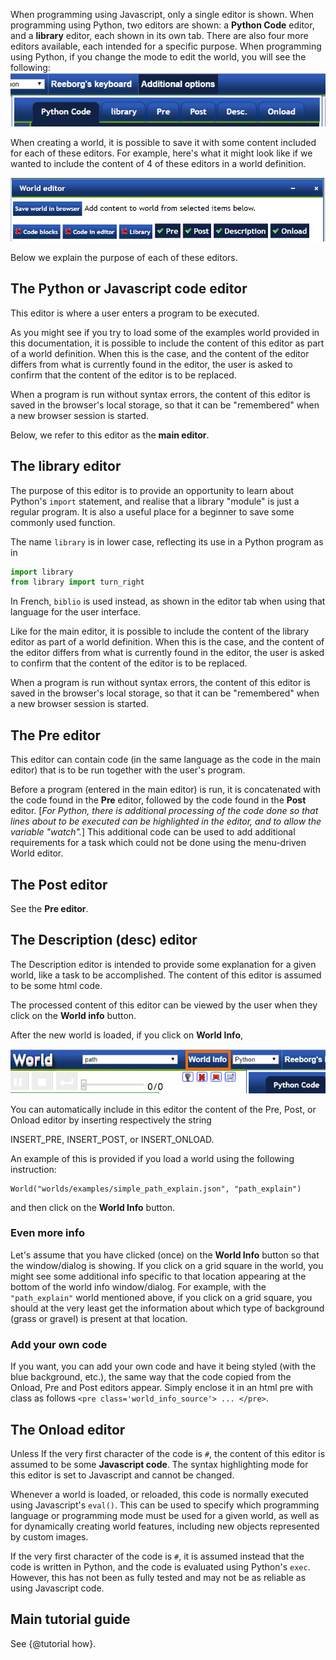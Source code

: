 When programming using Javascript, only a single editor is shown.
When programming using Python, two editors are shown: a **Python Code**
editor, and a **library** editor, each shown in its own tab.  There are also
four more editors available, each intended for a specific purpose.
When programming using Python, if you change the mode to edit the world,
you will see the following:
![editors][editors]

[editors]: ../../src/images/editors.png

When creating a world, it is possible to save it with some content included
for each of these editors.  For example, here's what it might look like
if we wanted to include the content of 4 of these editors in a world definition.

![editors2][editors2]

[editors2]: ../../src/images/editors2.png

Below we explain the purpose of each of these editors.

## The Python or Javascript code editor

This editor is where a user enters a program to be executed.

As you might see if you try to load some of the examples world provided
in this documentation, it is possible to include the content of this editor
as part of a world definition. When this is the case, and the content of
the editor differs from what is currently found in the editor, the user
is asked to confirm that the content of the editor is to be replaced.

When a program is run without syntax errors, the content of this editor
is saved in the browser's local storage, so that it can be "remembered"
when a new browser session is started.

Below, we refer to this editor as the **main editor**.

## The library editor

The purpose of this editor is to provide an opportunity to learn about
Python's `import` statement, and realise that a library "module" is just
a regular program.  It is also a useful place for a beginner to save
some commonly used function.

The name `library` is in lower case, reflecting its use in a Python program
as in
```python
import library
from library import turn_right
```
In French, `biblio` is used instead, as shown in the editor tab when
using that language for the user interface.

Like for the main editor,
it is possible to include the content of the library editor
as part of a world definition. When this is the case, and the content of
the editor differs from what is currently found in the editor, the user
is asked to confirm that the content of the editor is to be replaced.

When a program is run without syntax errors, the content of this editor
is saved in the browser's local storage, so that it can be "remembered"
when a new browser session is started.

## The Pre editor

This editor can contain code (in the same language as the code in the
main editor) that is to be run together with the user's program.

Before a program (entered in the main editor) is run,
it is concatenated with the code found in the **Pre** editor,
followed by the code found in the **Post** editor.
[_For Python, there is additional processing of the code done so that lines
about to be executed can be highlighted in the editor,
and to allow the variable "watch"._]
This additional code can be used to add additional requirements for a task
which could not be done using the
menu-driven World editor.

## The Post editor

See the **Pre editor**.

## The Description (desc) editor

The Description editor is intended to provide some explanation for a
given world, like a task to be accomplished. The content of this editor
is assumed to be some html code.

The processed content of this editor can be viewed by the user when they
click on the **World info** button.

After the new world is loaded, if you click on **World Info**,

![world_info][world_info]

[world_info]: ../../src/images/world_info.png

You can automatically include in this editor the content of the
Pre, Post, or Onload editor by inserting respectively the string

INSERT\_PRE, INSERT\_POST, or INSERT_ONLOAD.

An example of this is provided if you load a world using
the following instruction:

```
World("worlds/examples/simple_path_explain.json", "path_explain")
```

and then click on the **World Info** button.

### Even more info

Let's assume that you have clicked (once) on the **World Info** button so
that the window/dialog is showing.  If you click on a grid square in the
world, you might see some additional info specific to that location
appearing at the bottom of the world info window/dialog.  For example,
with the `"path_explain"` world mentioned above, if you click on a grid square,
you should at the very least get the information about which type of
background (grass or gravel) is present at that location.

### Add your own code

If you want, you can add your own code and have it being styled
(with the blue background, etc.), the same way that the code copied
from the Onload, Pre and Post editors appear. Simply enclose it in
an html pre with class as follows `<pre class='world_info_source'> ... </pre>`.

## The Onload editor

Unless If the very first character of the code is `#`,
the content of this editor is assumed to be some **Javascript code**.
The syntax highlighting mode for this editor is set to Javascript and cannot be changed.

Whenever a world is loaded, or reloaded, this code is normally executed
using Javascript's `eval()`.  This can be used to specify which
programming language or programming mode must be used for a given world,
as well as for dynamically creating world features, including new objects
represented by custom images.

If the very first character of the code is `#`, it is assumed instead that
the code is written in Python, and the code is evaluated using Python's `exec`.
However, this has not been as fully tested and may not be as reliable as
using Javascript code.

## Main tutorial guide

See {@tutorial how}.